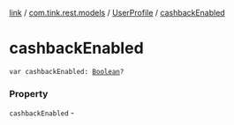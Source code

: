 [link](../../index.md) / [com.tink.rest.models](../index.md) / [UserProfile](index.md) / [cashbackEnabled](./cashback-enabled.md)

# cashbackEnabled

`var cashbackEnabled: `[`Boolean`](https://kotlinlang.org/api/latest/jvm/stdlib/kotlin/-boolean/index.html)`?`

### Property

`cashbackEnabled` - 